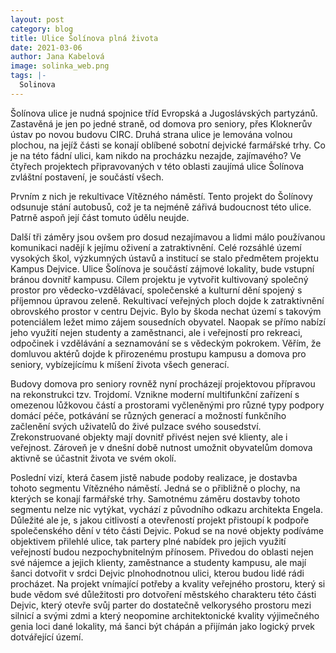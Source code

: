 ```yaml
---
layout: post
category: blog
title: Ulice Šolínova plná života
date: 2021-03-06
author: Jana Kabelová
image: solinka_web.png
tags: |-
  Solinova
---
```

Šolínova ulice je nudná spojnice tříd Evropská a Jugoslávských partyzánů. Zastavěná je jen po jedné straně, od domova pro seniory, přes Kloknerův ústav po novou budovu CIRC. Druhá strana ulice je lemována volnou plochou, na jejíž části se konají oblíbené sobotní dejvické farmářské trhy.
Co je na této fádní ulici, kam nikdo na procházku nezajde, zajímavého? Ve čtyřech projektech připravovaných v této oblasti zaujímá ulice Šolínova zvláštní postavení, je součástí všech.

Prvním z nich je rekultivace Vítězného náměstí. Tento projekt do Šolínovy odsunuje stání autobusů, což je ta nejméně zářivá budoucnost této ulice. Patrně aspoň její část tomuto údělu neujde.

Další tři záměry jsou ovšem pro dosud nezajímavou a lidmi málo používanou komunikaci nadějí k jejímu oživení a zatraktivnění.
Celé rozsáhlé území vysokých škol, výzkumných ústavů a institucí se stalo předmětem projektu Kampus Dejvice. Ulice Šolínova je součástí zájmové lokality, bude vstupní bránou dovnitř kampusu.  Cílem projektu je vytvořit kultivovaný společný prostor pro vědecko-vzdělávací, společenské a kulturní dění spojený s příjemnou úpravou zeleně. Rekultivací veřejných ploch dojde k zatraktivnění obrovského prostor v centru Dejvic. Bylo by škoda nechat území s takovým potenciálem ležet mimo zájem sousedních obyvatel. Naopak se přímo nabízí jeho využití nejen studenty a zaměstnanci, ale i veřejností pro rekreaci, odpočinek i vzdělávání a seznamování se s vědeckým pokrokem. Věřím, že domluvou aktérů dojde k přirozenému prostupu kampusu a domova pro seniory, vybízejícímu k míšení života všech generací.

Budovy domova pro seniory rovněž nyní procházejí projektovou přípravou na rekonstrukci tzv. Trojdomí. Vznikne moderní multifunkční zařízení s omezenou lůžkovou částí a prostorami vyčleněnými pro různé typy podpory domácí péče, potkávání se různých generací a možností funkčního začlenění svých uživatelů do živé pulzace svého sousedství.  Zrekonstruované objekty mají dovnitř přivést nejen své klienty, ale i veřejnost. Zároveň je v dnešní době nutnost umožnit obyvatelům domova aktivně se účastnit života ve svém okolí.

Poslední vizí, která časem jistě nabude podoby realizace, je dostavba tohoto segmentu Vítězného náměstí. Jedná se o přibližně o plochy, na kterých se konají farmářské trhy. Samotnému záměru dostavby tohoto segmentu nelze nic vytýkat, vychází z původního odkazu architekta Engela. Důležité ale je, s jakou citlivostí a otevřeností projekt přistoupí k podpoře společenského dění v této části Dejvic. Pokud se na nové objekty podíváme objektivem přilehlé ulice, tak partery plné nabídek pro jejich využití veřejností budou nezpochybnitelným přínosem. Přivedou do oblasti nejen své nájemce a jejich klienty, zaměstnance a studenty kampusu, ale mají šanci dotvořit v srdci Dejvic plnohodnotnou ulici, kterou budou lidé rádi procházet. Na projekt vnímající potřeby a kvality veřejného prostoru, který si bude vědom své důležitosti pro dotvoření městského charakteru této části Dejvic, který otevře svůj parter do dostatečně velkorysého prostoru mezi silnicí a svými zdmi a který neopomine architektonické kvality výjimečného genia loci dané lokality, má šanci být chápán a přijímán jako logický prvek dotvářející území.
